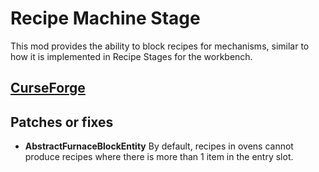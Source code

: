 # Recipe Machine Stage
This mod provides the ability to block recipes for mechanisms, similar to how it is implemented in Recipe Stages for the workbench.

## [CurseForge](https://www.curseforge.com/minecraft/mc-mods/recipe-machine-stages)


## Patches or fixes
- **AbstractFurnaceBlockEntity** By default, recipes in ovens cannot produce recipes where there is more than 1 item in the entry slot.